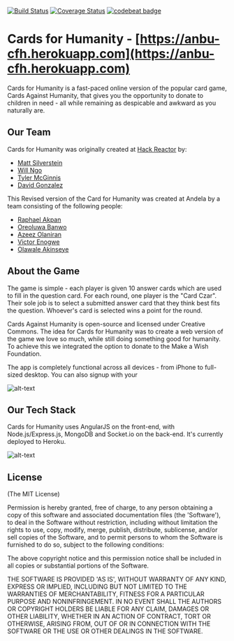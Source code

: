 [![Build Status](https://travis-ci.org/andela/anbu-cfh.svg?branch=chore%2F13424926%2Fintegrat-travis-ci-with-readme)](https://travis-ci.org/andela/anbu-cfh) [![Coverage Status](https://coveralls.io/repos/github/andela/anbu-cfh/badge.svg?branch=master)](https://coveralls.io/github/andela/anbu-cfh?branch=master) [![codebeat badge](https://codebeat.co/badges/aa2e3819-2f12-4593-83ab-10660560550c)](https://codebeat.co/projects/github-com-andela-anbu-cfh)

Cards for Humanity - [https://anbu-cfh.herokuapp.com](https://anbu-cfh.herokuapp.com)
===========
Cards for Humanity is a fast-paced online version of the popular card game, Cards Against Humanity, that gives you the opportunity to donate to children in need - all while remaining as despicable and awkward as you naturally are.

Our Team
--------
Cards for Humanity was originally created at [Hack Reactor](http://www.hackreactor.com) by:
* [Matt Silverstein](http://www.mattsilverstein.com/)
* [Will Ngo](https://mrngoitall.net)
* [Tyler McGinnis](http://www.tylermcginnis.com)
* [David Gonzalez](http://www.truthyfalsy.com)

This Revised version of the Card for Humanity was created at Andela by a team consisting of the following people:
* [Raphael Akpan](http://github.com/andela-rakpan)
* [Oreoluwa Banwo](http://github.com/andela-obanwo)
* [Azeez Olaniran](http://github.com/andela-aolaniran)
* [Victor Enogwe](http://github.com/andela-venogwe)
* [Olawale Akinseye](http://github.com/andela-oakinseye)

About the Game
-------------
The game is simple - each player is given 10 answer cards which are used to fill in the question card. For each round, one player is the "Card Czar". Their sole job is to select a submitted answer card that they think best fits the question. Whoever's card is selected wins a point for the round.

Cards Against Humanity is open-source and licensed under Creative Commons. The idea for Cards for Humanity was to create a web version of the game we love so much, while still doing something good for humanity. To achieve this we integrated the option to donate to the Make a Wish Foundation.

The app is completely functional across all devices - from iPhone to full-sized desktop. You can also signup with your 

![alt-text](https://dl.dropboxusercontent.com/u/7390609/CFHforGit.png "Cards for Humanity views")

Our Tech Stack
--------------
Cards for Humanity uses AngularJS on the front-end, with Node.js/Express.js, MongoDB and Socket.io on the back-end. It's currently deployed to Heroku.

![alt-text](https://dl.dropboxusercontent.com/u/7390609/tech.png "Tech Stack Overview")


## License

(The MIT License)

Permission is hereby granted, free of charge, to any person obtaining
a copy of this software and associated documentation files (the
'Software'), to deal in the Software without restriction, including
without limitation the rights to use, copy, modify, merge, publish,
distribute, sublicense, and/or sell copies of the Software, and to
permit persons to whom the Software is furnished to do so, subject to
the following conditions:

The above copyright notice and this permission notice shall be
included in all copies or substantial portions of the Software.

THE SOFTWARE IS PROVIDED 'AS IS', WITHOUT WARRANTY OF ANY KIND,
EXPRESS OR IMPLIED, INCLUDING BUT NOT LIMITED TO THE WARRANTIES OF
MERCHANTABILITY, FITNESS FOR A PARTICULAR PURPOSE AND NONINFRINGEMENT.
IN NO EVENT SHALL THE AUTHORS OR COPYRIGHT HOLDERS BE LIABLE FOR ANY
CLAIM, DAMAGES OR OTHER LIABILITY, WHETHER IN AN ACTION OF CONTRACT,
TORT OR OTHERWISE, ARISING FROM, OUT OF OR IN CONNECTION WITH THE
SOFTWARE OR THE USE OR OTHER DEALINGS IN THE SOFTWARE.
